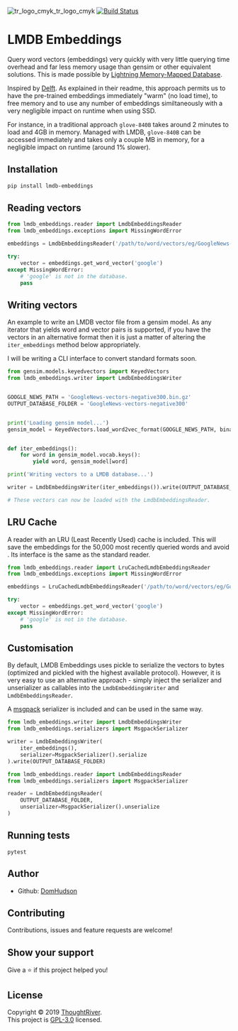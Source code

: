 ![tr_logo_cmyk_tr_logo_cmyk](https://user-images.githubusercontent.com/10864294/29792093-382146cc-8c37-11e7-9e70-6f71b3d0800b.png)
[![Build Status](https://travis-ci.org/ThoughtRiver/lmdb-embeddings.svg?branch=master)](https://travis-ci.org/ThoughtRiver/lmdb-embeddings)

# LMDB Embeddings
Query word vectors (embeddings) very quickly with very little querying time overhead and far less memory usage than gensim or other equivalent solutions. This is made possible by [Lightning Memory-Mapped Database](https://en.wikipedia.org/wiki/Lightning_Memory-Mapped_Database).

Inspired by [Delft](https://github.com/kermitt2/delft). As explained in their readme, this approach permits us to have the pre-trained embeddings immediately "warm" (no load time), to free memory and to use any number of embeddings similtaneously with a very negligible impact on runtime when using SSD.

For instance, in a traditional approach `glove-840B` takes around 2 minutes to load and 4GB in memory. Managed with LMDB, `glove-840B` can be accessed immediately and takes only a couple MB in memory, for a negligible impact on runtime (around 1% slower).

## Installation
```bash
pip install lmdb-embeddings
```

## Reading vectors

```python
from lmdb_embeddings.reader import LmdbEmbeddingsReader
from lmdb_embeddings.exceptions import MissingWordError

embeddings = LmdbEmbeddingsReader('/path/to/word/vectors/eg/GoogleNews-vectors-negative300')

try:
    vector = embeddings.get_word_vector('google')
except MissingWordError:
    # 'google' is not in the database.
    pass
```

## Writing vectors
An example to write an LMDB vector file from a gensim model. As any iterator that yields word and vector pairs is supported, if you have the vectors in an alternative format then it is just a matter of altering the `iter_embeddings` method below appropriately.

I will be writing a CLI interface to convert standard formats soon.

```python
from gensim.models.keyedvectors import KeyedVectors
from lmdb_embeddings.writer import LmdbEmbeddingsWriter


GOOGLE_NEWS_PATH = 'GoogleNews-vectors-negative300.bin.gz'
OUTPUT_DATABASE_FOLDER = 'GoogleNews-vectors-negative300'


print('Loading gensim model...')
gensim_model = KeyedVectors.load_word2vec_format(GOOGLE_NEWS_PATH, binary=True)


def iter_embeddings():
    for word in gensim_model.vocab.keys():
        yield word, gensim_model[word]

print('Writing vectors to a LMDB database...')

writer = LmdbEmbeddingsWriter(iter_embeddings()).write(OUTPUT_DATABASE_FOLDER)

# These vectors can now be loaded with the LmdbEmbeddingsReader.
```

## LRU Cache
A reader with an LRU (Least Recently Used) cache is included. This will save the embeddings for the 50,000 most recently queried words and avoid . Its interface is the same as the standard reader.
```python
from lmdb_embeddings.reader import LruCachedLmdbEmbeddingsReader
from lmdb_embeddings.exceptions import MissingWordError

embeddings = LruCachedLmdbEmbeddingsReader('/path/to/word/vectors/eg/GoogleNews-vectors-negative300')

try:
    vector = embeddings.get_word_vector('google')
except MissingWordError:
    # 'google' is not in the database.
    pass
```


## Customisation
By default, LMDB Embeddings uses pickle to serialize the vectors to bytes (optimized and pickled with the highest available protocol). However, it is very easy to use an alternative approach - simply inject the serializer and unserializer as callables into the `LmdbEmbeddingsWriter` and `LmdbEmbeddingsReader`.

A [msgpack](https://msgpack.org/index.html) serializer is included and can be used in the same way.

```python
from lmdb_embeddings.writer import LmdbEmbeddingsWriter
from lmdb_embeddings.serializers import MsgpackSerializer

writer = LmdbEmbeddingsWriter(
    iter_embeddings(),
    serializer=MsgpackSerializer().serialize
).write(OUTPUT_DATABASE_FOLDER)
```

```python
from lmdb_embeddings.reader import LmdbEmbeddingsReader
from lmdb_embeddings.serializers import MsgpackSerializer

reader = LmdbEmbeddingsReader(
    OUTPUT_DATABASE_FOLDER,
    unserializer=MsgpackSerializer().unserialize
)
```

## Running tests
```
pytest
```

## Author

- Github: [DomHudson](https://github.com/DomHudson)

## Contributing

Contributions, issues and feature requests are welcome!

## Show your support

Give a ⭐️ if this project helped you!

## License

Copyright © 2019 [ThoughtRiver](https://github.com/thoughtriver). <br />
This project is [GPL-3.0](https://github.com/ThoughtRiver/lmdb-embeddings/blob/master/LICENSE) licensed.
